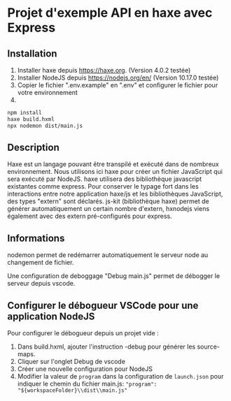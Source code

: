 # Projet d'exemple API en haxe avec Express

## Installation

1. Installer haxe depuis https://haxe.org. (Version 4.0.2 testée)
2. Installer NodeJS depuis https://nodejs.org/en/ (Version 10.17.0 testée)
3. Copier le fichier ".env.example" en ".env" et configurer le fichier pour votre environnement
4.
```sh
npm install
haxe build.hxml
npx nodemon dist/main.js
```


## Description

Haxe est un langage pouvant être transpilé et exécuté dans de nombreux environnement. Nous utilisons ici haxe pour créer un fichier JavaScript qui sera exécuté par NodeJS. haxe utilisera des bibliothèque javascript existantes comme express. Pour conserver le typage fort dans les interactions entre notre application haxe/js et les bibliothèques JavaScript, des types "extern" sont déclarés. js-kit (bibliothèque haxe) permet de générer automatiquement un certain nombre d'extern, hxnodejs viens également avec des extern pré-configurés pour express.


## Informations

nodemon permet de redémarrer automatiquement le serveur node au changement de fichier.

Une configuration de deboggage "Debug main.js" permet de débogger le serveur depuis vscode.


## Configurer le débogueur VSCode pour une application NodeJS

Pour configurer le débogueur depuis un projet vide :
1. Dans build.hxml, ajouter l'instruction -debug pour générer les source-maps.
2. Cliquer sur l'onglet Debug de vscode
3. Créer une nouvelle configuration pour NodeJS
4. Modifier la valeur de `program` dans la configuration de `launch.json` pour indiquer le chemin du fichier main.js: `"program": "${workspaceFolder}\\dist\\main.js"`
